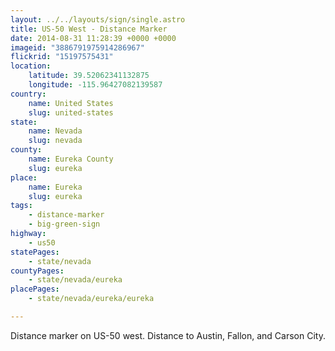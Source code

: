```yaml
---
layout: ../../layouts/sign/single.astro
title: US-50 West - Distance Marker
date: 2014-08-31 11:28:39 +0000 +0000
imageid: "3886791975914286967"
flickrid: "15197575431"
location:
    latitude: 39.52062341132875
    longitude: -115.96427082139587
country:
    name: United States
    slug: united-states
state:
    name: Nevada
    slug: nevada
county:
    name: Eureka County
    slug: eureka
place:
    name: Eureka
    slug: eureka
tags:
    - distance-marker
    - big-green-sign
highway:
    - us50
statePages:
    - state/nevada
countyPages:
    - state/nevada/eureka
placePages:
    - state/nevada/eureka/eureka

---
```

Distance marker on US-50 west.  Distance to Austin, Fallon, and Carson City.